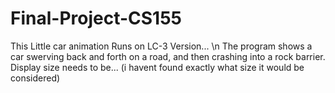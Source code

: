 # Final-Project-CS155
This Little car animation Runs on LC-3 Version... \n
The program shows a car swerving back and forth on a road, and then crashing into a rock barrier.
Display size needs to be... (i havent found exactly what size it would be considered)
